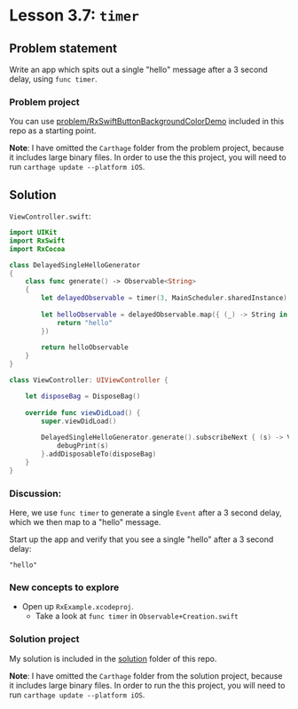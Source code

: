 # Lesson 3.7: `timer`

## Problem statement

Write an app which spits out a single "hello" message after a 3 second delay, using `func timer`.

### Problem project

You can use [problem/RxSwiftButtonBackgroundColorDemo](problem/RxSwiftButtonBackgroundColorDemo) included in this repo as a starting point.

**Note**: I have omitted the `Carthage` folder from the problem project, because it includes large binary files.  In order to use the this project, you will need to run `carthage update --platform iOS`.

## Solution

`ViewController.swift`:

```swift
import UIKit
import RxSwift
import RxCocoa

class DelayedSingleHelloGenerator
{
    class func generate() -> Observable<String>
    {
        let delayedObservable = timer(3, MainScheduler.sharedInstance)
        
        let helloObservable = delayedObservable.map({ (_) -> String in
            return "hello"
        })
        
        return helloObservable
    }
}

class ViewController: UIViewController {

    let disposeBag = DisposeBag()
    
    override func viewDidLoad() {
        super.viewDidLoad()
        
        DelayedSingleHelloGenerator.generate().subscribeNext { (s) -> Void in
            debugPrint(s)
        }.addDisposableTo(disposeBag)
    }
}
```

### Discussion:

Here, we use `func timer` to generate a single `Event` after a 3 second delay, which we then map to a "hello" message.

Start up the app and verify that you see a single "hello" after a 3 second delay:

```
"hello"
```

### New concepts to explore

* Open up `RxExample.xcodeproj`.
  * Take a look at `func timer` in `Observable+Creation.swift`

### Solution project

My solution is included in the [solution](solution) folder of this repo.

**Note**: I have omitted the `Carthage` folder from the solution project, because it includes large binary files.  In order to run the this project, you will need to run `carthage update --platform iOS`.

